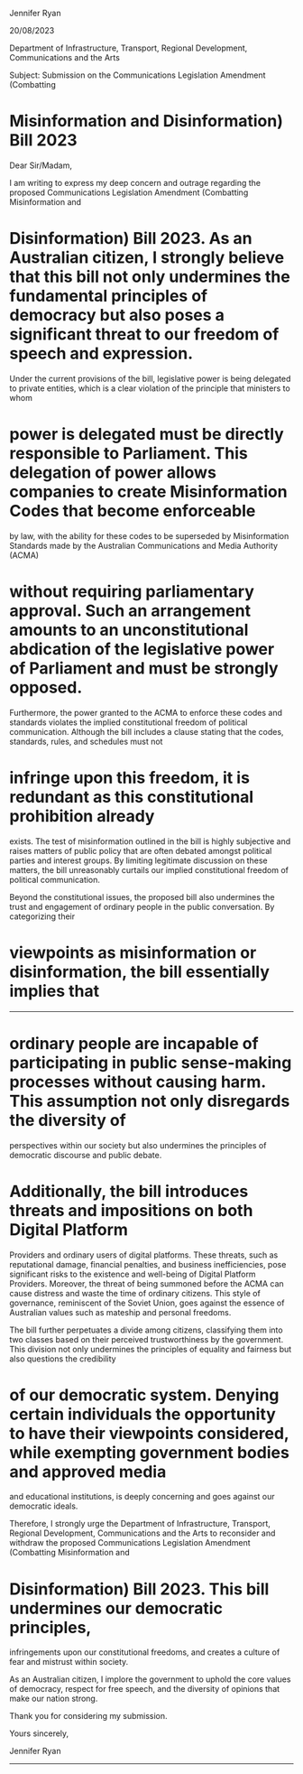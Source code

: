 Jennifer Ryan

20/08/2023

Department of Infrastructure, Transport, Regional Development, Communications
and the Arts

Subject: Submission on the Communications Legislation Amendment (Combatting
# Misinformation and Disinformation) Bill 2023

Dear Sir/Madam,

I am writing to express my deep concern and outrage regarding the proposed
Communications Legislation Amendment (Combatting Misinformation and
# Disinformation) Bill 2023. As an Australian citizen, I strongly believe that this bill not only undermines the fundamental principles of democracy but also poses a significant threat to our freedom of speech and expression.

Under the current provisions of the bill, legislative power is being delegated to
private entities, which is a clear violation of the principle that ministers to whom
# power is delegated must be directly responsible to Parliament. This delegation of power allows companies to create Misinformation Codes that become enforceable
by law, with the ability for these codes to be superseded by Misinformation
Standards made by the Australian Communications and Media Authority (ACMA)
# without requiring parliamentary approval. Such an arrangement amounts to an unconstitutional abdication of the legislative power of Parliament and must be strongly opposed.

Furthermore, the power granted to the ACMA to enforce these codes and standards
violates the implied constitutional freedom of political communication. Although the
bill includes a clause stating that the codes, standards, rules, and schedules must not
# infringe upon this freedom, it is redundant as this constitutional prohibition already
exists. The test of misinformation outlined in the bill is highly subjective and raises
matters of public policy that are often debated amongst political parties and interest
groups. By limiting legitimate discussion on these matters, the bill unreasonably
curtails our implied constitutional freedom of political communication.

Beyond the constitutional issues, the proposed bill also undermines the trust and
engagement of ordinary people in the public conversation. By categorizing their
# viewpoints as misinformation or disinformation, the bill essentially implies that


-----

# ordinary people are incapable of participating in public sense-making processes without causing harm. This assumption not only disregards the diversity of
perspectives within our society but also undermines the principles of democratic
discourse and public debate.

# Additionally, the bill introduces threats and impositions on both Digital Platform
Providers and ordinary users of digital platforms. These threats, such as reputational
damage, financial penalties, and business inefficiencies, pose significant risks to the
existence and well-being of Digital Platform Providers. Moreover, the threat of being
summoned before the ACMA can cause distress and waste the time of ordinary
citizens. This style of governance, reminiscent of the Soviet Union, goes against the
essence of Australian values such as mateship and personal freedoms.

The bill further perpetuates a divide among citizens, classifying them into two classes
based on their perceived trustworthiness by the government. This division not only
undermines the principles of equality and fairness but also questions the credibility
# of our democratic system. Denying certain individuals the opportunity to have their viewpoints considered, while exempting government bodies and approved media
and educational institutions, is deeply concerning and goes against our democratic
ideals.

Therefore, I strongly urge the Department of Infrastructure, Transport, Regional
Development, Communications and the Arts to reconsider and withdraw the
proposed Communications Legislation Amendment (Combatting Misinformation and
# Disinformation) Bill 2023. This bill undermines our democratic principles,
infringements upon our constitutional freedoms, and creates a culture of fear and
mistrust within society.

As an Australian citizen, I implore the government to uphold the core values of
democracy, respect for free speech, and the diversity of opinions that make our
nation strong.

Thank you for considering my submission.

Yours sincerely,

Jennifer Ryan


-----

